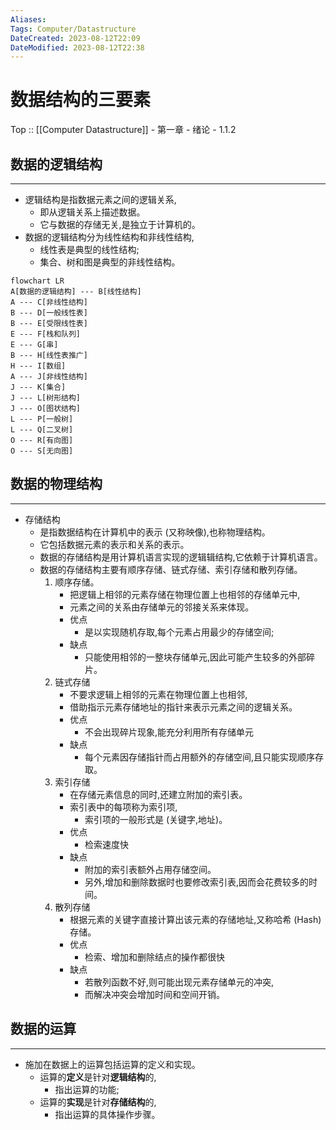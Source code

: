 ```yaml
---
Aliases: 
Tags: Computer/Datastructure 
DateCreated: 2023-08-12T22:09
DateModified: 2023-08-12T22:38
---
```

# 数据结构的三要素

Top :: [[Computer Datastructure]] - 第一章 - 绪论 - 1.1.2

## 数据的逻辑结构
---
- 逻辑结构是指数据元素之间的逻辑关系,
	- 即从逻辑关系上描述数据。
	- 它与数据的存储无关,是独立于计算机的。
- 数据的逻辑结构分为线性结构和非线性结构,
	- 线性表是典型的线性结构;
	- 集合、树和图是典型的非线性结构。

```mermaid
flowchart LR
A[数据的逻辑结构] --- B[线性结构]
A --- C[非线性结构]
B --- D[一般线性表]
B --- E[受限线性表]
E --- F[栈和队列]
E --- G[串]
B --- H[线性表推广]
H --- I[数组]
A --- J[非线性结构]
J --- K[集合]
J --- L[树形结构]
J --- O[图状结构]
L --- P[一般树]
L --- Q[二叉树]
O --- R[有向图]
O --- S[无向图]
```

## 数据的物理结构
---
- 存储结构
	- 是指数据结构在计算机中的表示 (又称映像),也称物理结构。
	- 它包括数据元素的表示和关系的表示。
	- 数据的存储结构是用计算机语言实现的逻辑辑结构,它依赖于计算机语言。
	- 数据的存储结构主要有顺序存储、链式存储、索引存储和散列存储。
		1. 顺序存储。
			- 把逻辑上相邻的元素存储在物理位置上也相邻的存储单元中,
			- 元素之间的关系由存储单元的邻接关系来体现。
			- 优点
				- 是以实现随机存取,每个元素占用最少的存储空间;
			- 缺点
				- 只能使用相邻的一整块存储单元,因此可能产生较多的外部碎片。
		2. 链式存储
			- 不要求逻辑上相邻的元素在物理位置上也相邻,
			- 借助指示元素存储地址的指针来表示元素之间的逻辑关系。
			- 优点
				- 不会出现碎片现象,能充分利用所有存储单元
			- 缺点
				- 每个元素因存储指针而占用额外的存储空间,且只能实现顺序存取。
		3. 索引存储
			- 在存储元素信息的同时,还建立附加的索引表。
			- 索引表中的每项称为索引项,
				- 索引项的一般形式是 (关键字,地址)。
			- 优点
				- 检索速度快
			- 缺点
				- 附加的索引表额外占用存储空间。
				- 另外,增加和删除数据时也要修改索引表,因而会花费较多的时间。
		4. 散列存储
			- 根据元素的关键字直接计算出该元素的存储地址,又称哈希 (Hash) 存储。
			- 优点
				- 检索、增加和删除结点的操作都很快
			- 缺点
				- 若散列函数不好,则可能出现元素存储单元的冲突,
				- 而解决冲突会增加时间和空间开销。

## 数据的运算
---
- 施加在数据上的运算包括运算的定义和实现。
	- 运算的**定义**是针对**逻辑结构**的,
		- 指出运算的功能;
	- 运算的**实现**是针对**存储结构**的,
		- 指出运算的具体操作步骤。

